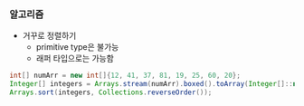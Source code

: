 
### 알고리즘

- 거꾸로 정렬하기
	- primitive type은 불가능
	- 래퍼 타입으로는 가능함

```java
int[] numArr = new int[]{12, 41, 37, 81, 19, 25, 60, 20};  
Integer[] integers = Arrays.stream(numArr).boxed().toArray(Integer[]::new);  
Arrays.sort(integers, Collections.reverseOrder());
```

